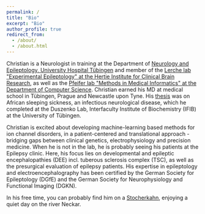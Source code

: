 ```yaml
---
permalink: /
title: "Bio"
excerpt: "Bio"
author_profile: true
redirect_from: 
  - /about/
  - /about.html
---
```


Christian is a Neurologist in training at the Department of [Neurology and Epileptology, University Hospital Tübingen](https://www.medizin.uni-tuebingen.de/de/das-klinikum/einrichtungen/kliniken/neurologie) and member of the [Lerche lab "Experimental Epileptology" at the Hertie Institute for Clinical Brain Research](https://www.hih-tuebingen.de/forschung/neurologie-mit-schwerpunkt-epileptologie/), as well as the [Pfeifer lab "Methods in Medical Informatics" at the Department of Computer Science](http://pfeiferlab.org). Christian earned his MD at medical school in Tübingen, Prague and Newcastle upon Tyne. His [thesis](https://repositorium.ixtheo.de/xmlui/handle/10900/80299) was on African sleeping sickness, an infectious neurological disease, which he completed at the Duszenko Lab, Interfaculty Institute of Biochemistry (IFIB) at the University of Tübingen.

Christian is excited about developing machine-learning based methods for ion channel disorders, in a patient-centered and translational approach - bridging gaps between clinical genetics, electrophysiology and precision medicine. When he is not in the lab, he is probably seeing his patients at the Epilepsy clinic. Here, his focus lies on developmental and epileptic encephalopathies (DEE) incl. tuberous sclerosis complex (TSC), as well as the presurgical evaluation of epilepsy patients. His expertise in epileptology and electroencephalography has been certified by the German Society for Epileptology (DGfE) and the German Society for Neurophysiology and Functional Imaging (DGKN).

In his free time, you can probably find him on a [Stocherkahn](https://en.wikipedia.org/wiki/Punt_(boat)#Punting_around_the_world), enjoying a quiet day on the river Neckar.
